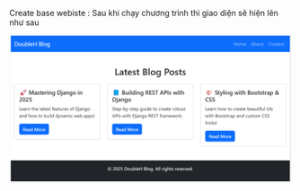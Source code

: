 Create base webiste : Sau khi chạy chương trình thì giao diện sẽ hiện lên như sau
<div align="center">
    <img src="version1.png" alt="Home_base" width="500"/>
</div>